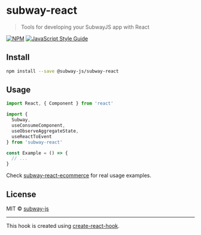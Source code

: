 # subway-react

> Tools for developing your SubwayJS app with React

[![NPM](https://img.shields.io/npm/v/subway-react.svg)](https://www.npmjs.com/package/subway-react) [![JavaScript Style Guide](https://img.shields.io/badge/code_style-standard-brightgreen.svg)](https://standardjs.com)

## Install

```bash
npm install --save @subway-js/subway-react
```

## Usage

```jsx
import React, { Component } from 'react'

import { 
  Subway,
  useConsumeComponent,
  useObserveAggregateState,
  useReactToEvent
} from 'subway-react'

const Example = () => {
  // ...
}
```
Check [subway-react-ecommerce](https://github.com/subway-js/subway-react-ecommerce) for real usage examples.

## License

MIT © [subway-js](https://github.com/subway-js)

---

This hook is created using [create-react-hook](https://github.com/hermanya/create-react-hook).
